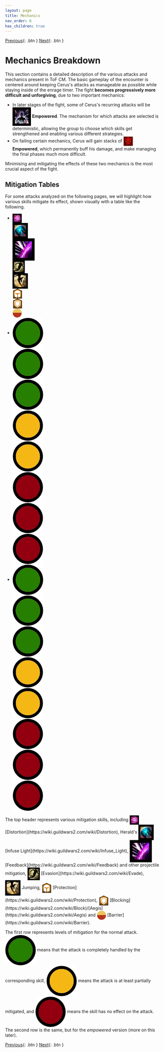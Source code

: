 ```yaml
---
layout: page
title: Mechanics
nav_order: 6
has_children: true
---
```


[Previous](../introduction/lcm.html){: .btn } [Next](general.html){: .btn }

# Mechanics Breakdown

This section contains a detailed description of the various attacks and mechanics present in ToF CM. The basic gameplay of the encounter is centered around keeping Cerus's attacks as manageable as possible while staying inside of the enrage timer. The fight **becomes progressively more difficult and unforgiving**, due to two important mechanics:

- In later stages of the fight, some of Cerus's recurring attacks will be <img class="inline" src="../images/icons/add_empowered.webp" valign="middle"> **Empowered**. The mechanism for which attacks are selected is deterministic, allowing the group to choose which skills get strengthened and enabling various different strategies.
- On failing certain mechanics, Cerus will gain stacks of <img class="inline" src="../images/icons/empowered.webp" valign="middle"> **Empowered**, which permanently buff his damage, and make managing the final phases much more difficult.

Minimising and mitigating the effects of these two mechanics is the most crucial aspect of the fight.

## Mitigation Tables

For some attacks analyzed on the following pages, we will highlight how various skills mitigate its effect, shown visually with a table like the following.
<div>
  <ul class="mechtable">
    <li class="table-header">
      <div class="col">
        <img class="table-img" src="../images/icons/distort.png" valign="middle">
      </div>
      <div class="col">
        <img class="table-img"  src="../images/icons/nodmg.png" valign="middle">
      </div>
      <div class="col">
        <img class="table-img"  src="../images/icons/reflect.png" valign="middle">
      </div>
      <div class="col">
        <img class="table-img"  src="../images/icons/dodge.png" valign="middle">
      </div>
      <div class="col">
        <img class="table-img"  src="../images/icons/jump.webp" valign="middle">
      </div>
      <div class="col">
        <img class="table-img"  src="../images/icons/prot.png" valign="middle">
      </div>
      <div class="col">
        <img class="table-img"  src="../images/icons/block.png" valign="middle">
      </div>
      <div class="col">
        <img class="table-img"  src="../images/icons/barrier.webp" valign="middle">
      </div>
    </li>
    <li class="table-row">
      <div class="col">
        <img class="table-img"  src="../images/icons/ok.webp" valign="middle">
      </div>
      <div class="col">
        <img class="table-img"  src="../images/icons/ok.webp" valign="middle">
      </div>
      <div class="col">
        <img class="table-img"  src="../images/icons/ok.webp" valign="middle">
      </div>
      <div class="col">
        <img class="table-img"  src="../images/icons/kinda.webp" valign="middle">
      </div>
      <div class="col">
        <img class="table-img"  src="../images/icons/kinda.webp" valign="middle">
      </div>
      <div class="col">
        <img class="table-img"  src="../images/icons/notok.webp" valign="middle">
      </div>
      <div class="col">
        <img class="table-img"  src="../images/icons/notok.webp" valign="middle">
      </div>
      <div class="col">
        <img class="table-img"  src="../images/icons/notok.webp" valign="middle">
      </div>
    </li>
    <li class="emp-row">
      <div class="col">
        <img class="table-img"  src="../images/icons/ok.webp" valign="middle">
      </div>
      <div class="col">
        <img class="table-img"  src="../images/icons/ok.webp" valign="middle">
      </div>
      <div class="col">
        <img class="table-img"  src="../images/icons/ok.webp" valign="middle">
      </div>
      <div class="col">
        <img class="table-img"  src="../images/icons/kinda.webp" valign="middle">
      </div>
      <div class="col">
        <img class="table-img"  src="../images/icons/kinda.webp" valign="middle">
      </div>
      <div class="col">
        <img class="table-img"  src="../images/icons/notok.webp" valign="middle">
      </div>
      <div class="col">
        <img class="table-img"  src="../images/icons/notok.webp" valign="middle">
      </div>
      <div class="col">
        <img class="table-img"  src="../images/icons/notok.webp" valign="middle">
      </div>
    </li>
  </ul>
</div>
The top header represents various mitigation skills, including  <img class="inline" src="../images/icons/distort.png" valign="middle"> [Distortion](https://wiki.guildwars2.com/wiki/Distortion), Herald's <img class="inline" src="../images/icons/nodmg.png" valign="middle"> [Infuse Light](https://wiki.guildwars2.com/wiki/Infuse_Light), <img class="inline" src="../images/icons/reflect.png" valign="middle"> [Feedback](https://wiki.guildwars2.com/wiki/Feedback) and other projectile mitigation, <img class="inline" src="../images/icons/dodge.png" valign="middle"> [Evasion](https://wiki.guildwars2.com/wiki/Evade), <img class="inline" src="../images/icons/jump.webp" valign="middle"> Jumping, <img class="inline" src="../images/icons/prot.png" valign="middle"> [Protection](https://wiki.guildwars2.com/wiki/Protection), <img class="inline" src="../images/icons/block.png" valign="middle"> [Blocking](https://wiki.guildwars2.com/wiki/Block)/[Aegis](https://wiki.guildwars2.com/wiki/Aegis) and <img class="inline" src="../images/icons/barrier.webp" valign="middle"> [Barrier](https://wiki.guildwars2.com/wiki/Barrier).

The first row represents levels of mitigation for the normal attack. <img class="inline" src="../images/icons/ok.webp" valign="middle"> means that the attack is completely handled by the corresponding skill, <img class="inline" src="../images/icons/kinda.webp" valign="middle"> means the attack is at least partially mitigated, and <img class="inline" src="../images/icons/notok.webp" valign="middle"> means the skill has no effect on the attack. The second row is the same, but for the _empowered_ version (more on this later).

[Previous](../introduction/lcm.html){: .btn } [Next](general.html){: .btn }